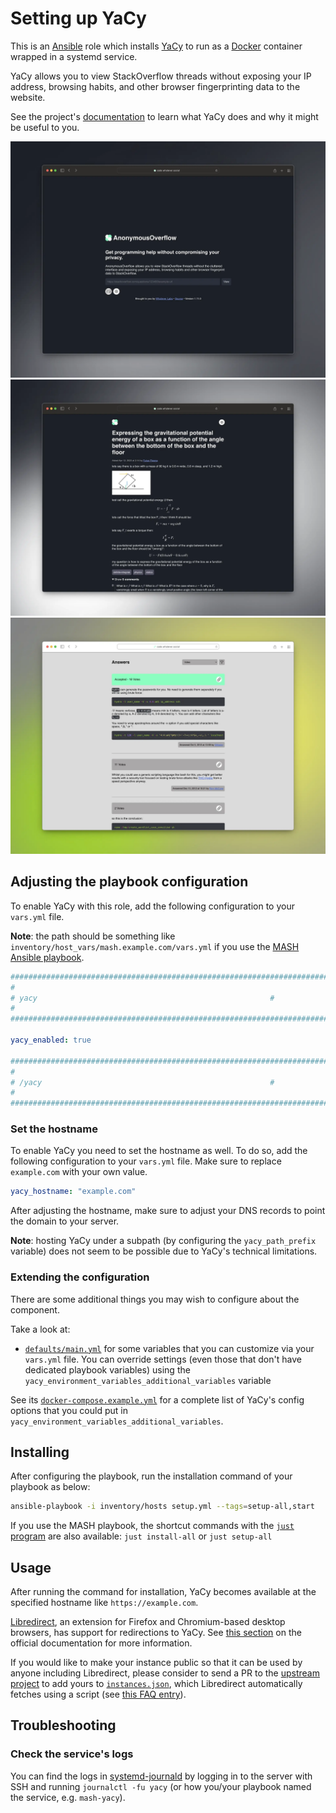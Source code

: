 <!--
SPDX-FileCopyrightText: 2020 - 2024 MDAD project contributors
SPDX-FileCopyrightText: 2020 - 2024 Slavi Pantaleev
SPDX-FileCopyrightText: 2020 Aaron Raimist
SPDX-FileCopyrightText: 2020 Chris van Dijk
SPDX-FileCopyrightText: 2020 Dominik Zajac
SPDX-FileCopyrightText: 2020 Mickaël Cornière
SPDX-FileCopyrightText: 2022 François Darveau
SPDX-FileCopyrightText: 2022 Julian Foad
SPDX-FileCopyrightText: 2022 Warren Bailey
SPDX-FileCopyrightText: 2023 Antonis Christofides
SPDX-FileCopyrightText: 2023 Felix Stupp
SPDX-FileCopyrightText: 2023 Pierre 'McFly' Marty
SPDX-FileCopyrightText: 2024 - 2025 Suguru Hirahara

SPDX-License-Identifier: AGPL-3.0-or-later
-->

# Setting up YaCy

This is an [Ansible](https://www.ansible.com/) role which installs [YaCy](https://github.com/httpjamesm/YaCy) to run as a [Docker](https://www.docker.com/) container wrapped in a systemd service.

YaCy allows you to view StackOverflow threads without exposing your IP address, browsing habits, and other browser fingerprinting data to the website.

See the project's [documentation](https://github.com/httpjamesm/YaCy/blob/main/README.md) to learn what YaCy does and why it might be useful to you.

[<img src="assets/home_dark.webp" title="Home screen in dark mode" width="600" alt="Home screen in dark mode">](assets/home_dark.webp) [<img src="assets/question_dark.webp" title="Question in dark mode" width="600" alt="Question in dark mode">](assets/question_dark.webp) [<img src="assets/answers_light.webp" title="Answer in light mode" width="600" alt="Answer in light mode">](assets/answers_light.webp)

## Adjusting the playbook configuration

To enable YaCy with this role, add the following configuration to your `vars.yml` file.

**Note**: the path should be something like `inventory/host_vars/mash.example.com/vars.yml` if you use the [MASH Ansible playbook](https://github.com/mother-of-all-self-hosting/mash-playbook).

```yaml
########################################################################
#                                                                      #
# yacy                                                    #
#                                                                      #
########################################################################

yacy_enabled: true

########################################################################
#                                                                      #
# /yacy                                                   #
#                                                                      #
########################################################################
```

### Set the hostname

To enable YaCy you need to set the hostname as well. To do so, add the following configuration to your `vars.yml` file. Make sure to replace `example.com` with your own value.

```yaml
yacy_hostname: "example.com"
```

After adjusting the hostname, make sure to adjust your DNS records to point the domain to your server.

**Note**: hosting YaCy under a subpath (by configuring the `yacy_path_prefix` variable) does not seem to be possible due to YaCy's technical limitations.

### Extending the configuration

There are some additional things you may wish to configure about the component.

Take a look at:

- [`defaults/main.yml`](../defaults/main.yml) for some variables that you can customize via your `vars.yml` file. You can override settings (even those that don't have dedicated playbook variables) using the `yacy_environment_variables_additional_variables` variable

See its [`docker-compose.example.yml`](https://github.com/httpjamesm/YaCy/blob/main/docker-compose.example.yml) for a complete list of YaCy's config options that you could put in `yacy_environment_variables_additional_variables`.

## Installing

After configuring the playbook, run the installation command of your playbook as below:

```sh
ansible-playbook -i inventory/hosts setup.yml --tags=setup-all,start
```

If you use the MASH playbook, the shortcut commands with the [`just` program](https://github.com/mother-of-all-self-hosting/mash-playbook/blob/main/docs/just.md) are also available: `just install-all` or `just setup-all`

## Usage

After running the command for installation, YaCy becomes available at the specified hostname like `https://example.com`.

[Libredirect](https://libredirect.github.io/), an extension for Firefox and Chromium-based desktop browsers, has support for redirections to YaCy. See [this section](https://github.com/httpjamesm/YaCy/blob/main/README.md#how-to-make-stack-overflow-links-take-you-to-yacy-automatically) on the official documentation for more information.

If you would like to make your instance public so that it can be used by anyone including Libredirect, please consider to send a PR to the [upstream project](https://github.com/httpjamesm/YaCy) to add yours to [`instances.json`](https://github.com/httpjamesm/YaCy/blob/main/instances.json), which Libredirect automatically fetches using a script (see [this FAQ entry](https://libredirect.github.io/faq.html#where_the_hell_are_those_instances_coming_from)).

## Troubleshooting

### Check the service's logs

You can find the logs in [systemd-journald](https://www.freedesktop.org/software/systemd/man/systemd-journald.service.html) by logging in to the server with SSH and running `journalctl -fu yacy` (or how you/your playbook named the service, e.g. `mash-yacy`).

